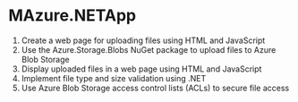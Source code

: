 # MAzure.NETApp

1. Create a web page for uploading files using HTML and JavaScript
2. Use the Azure.Storage.Blobs NuGet package to upload files to Azure Blob Storage
3. Display uploaded files in a web page using HTML and JavaScript
4. Implement file type and size validation using .NET
5. Use Azure Blob Storage access control lists (ACLs) to secure file access